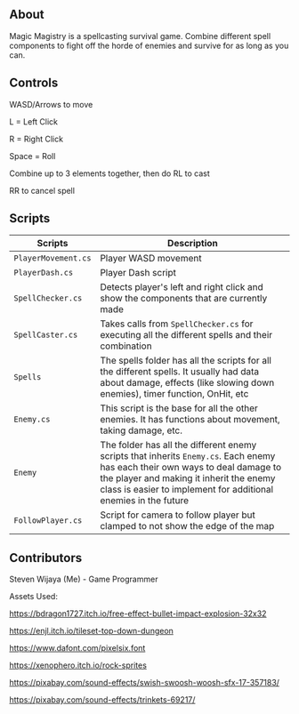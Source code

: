 ## About
Magic Magistry is a spellcasting survival game. Combine different spell components to fight off the horde of enemies and survive for as long as you can.

## Controls

WASD/Arrows to move

L = Left Click

R = Right Click

Space = Roll

Combine up to 3 elements together, then do RL to cast

RR to cancel spell

##  Scripts

|  Scripts | Description |
| --- | --- |
| `PlayerMovement.cs` | Player WASD movement|
| `PlayerDash.cs` | Player Dash script|
| `SpellChecker.cs`| Detects player's left and right click and show the components that are currently made|
| `SpellCaster.cs` | Takes calls from `SpellChecker.cs` for executing all the different spells and their combination|
| `Spells`| The spells folder has all the scripts for all the different spells. It usually had data about damage, effects (like slowing down enemies), timer function, OnHit, etc|
|`Enemy.cs`| This script is the base for all the other enemies. It has functions about movement, taking damage, etc. 
|`Enemy`| The folder has all the different enemy scripts that inherits `Enemy.cs`. Each enemy has each their own ways to deal damage to the player and making it inherit the enemy class is easier to implement for additional enemies in the future|
|`FollowPlayer.cs`| Script for camera to follow player but clamped to not show the edge of the map|

## Contributors
Steven Wijaya (Me) - Game Programmer

Assets Used:

https://bdragon1727.itch.io/free-effect-bullet-impact-explosion-32x32

https://enjl.itch.io/tileset-top-down-dungeon

https://www.dafont.com/pixelsix.font 

https://xenophero.itch.io/rock-sprites 

https://pixabay.com/sound-effects/swish-swoosh-woosh-sfx-17-357183/

https://pixabay.com/sound-effects/trinkets-69217/ 
